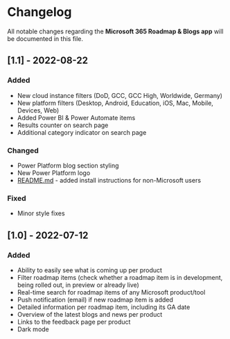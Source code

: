 # Changelog
All notable changes regarding the **Microsoft 365 Roadmap & Blogs app** will be documented in this file.

## [1.1] - 2022-08-22
### Added
- New cloud instance filters (DoD, GCC, GCC High, Worldwide, Germany)
- New platform filters (Desktop, Android, Education, iOS, Mac, Mobile, Devices, Web)
- Added Power BI & Power Automate items
- Results counter on search page
- Additional category indicator on search page

### Changed
- Power Platform blog section styling
- New Power Platform logo
- [README.md](https://github.com/kaanaytemir/Microsoft-Roadmap-Power-App/blob/main/README.md)  - added install instructions for non-Microsoft users

### Fixed
- Minor style fixes

## [1.0] - 2022-07-12
### Added
- Ability to easily see what is coming up per product
- Filter roadmap items (check whether a roadmap item is in development, being rolled out, in preview or already live)
- Real-time search for roadmap items of any Microsoft product/tool
- Push notification (email) if new roadmap item is added
- Detailed information per roadmap item, including its GA date
- Overview of the latest blogs and news per product
- Links to the feedback page per product
- Dark mode



